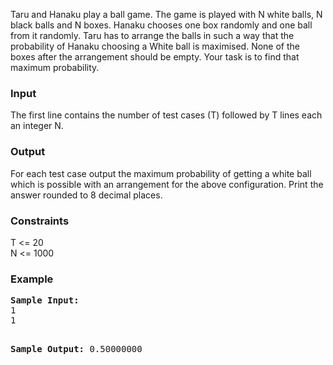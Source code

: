 <p>Taru and Hanaku play a ball game. The game is played with N white balls, N black balls and N boxes. Hanaku chooses one box randomly and one ball from it randomly. Taru has to arrange the balls in such a way that the probability of Hanaku choosing a White ball is maximised. None of the boxes after the arrangement should be empty. Your task is to find that maximum probability.</p>

<h3>Input</h3>
<p>The first line contains the number of test cases (T) followed by T lines each an integer N.</p>

<h3>Output</h3>
<p>For each test case output the maximum probability of getting a white ball which is possible with an arrangement for the above configuration. Print the answer rounded to 8 decimal places.</p>

<h3>Constraints</h3>
<p>
T &lt;= 20<br>
N &lt;= 1000
</p>

<h3>Example</h3>
<pre><strong>Sample Input:</strong>
1
1

<strong>Sample Output:</strong>
0.50000000</pre>